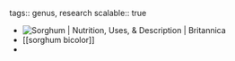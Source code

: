 tags:: genus, research
scalable:: true

- ![Sorghum | Nutrition, Uses, & Description | Britannica](https://cdn.britannica.com/21/136021-050-FA97E7C7/Sorghum.jpg)
- [[sorghum bicolor]]
-
